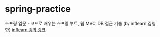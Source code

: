 # spring-practice
스프링 입문 - 코드로 배우는 스프링 부트, 웹 MVC, DB 접근 기술 (by inflearn 김영한)
<a href="https://www.inflearn.com/course/%EC%8A%A4%ED%94%84%EB%A7%81-%EC%9E%85%EB%AC%B8-%EC%8A%A4%ED%94%84%EB%A7%81%EB%B6%80%ED%8A%B8">inflearn 강의 링크</a>
